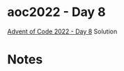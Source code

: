 # aoc2022 - Day 8

[Advent of Code 2022 - Day 8](https://adventofcode.com/2022/day/8) Solution

# Notes
